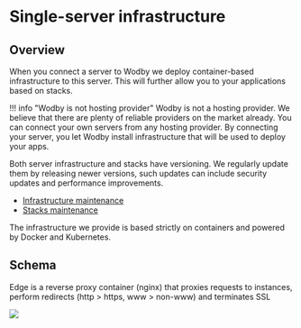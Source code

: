 # Single-server infrastructure

## Overview

When you connect a server to Wodby we deploy container-based infrastructure to this server. This will further allow you to your applications based on stacks.

!!! info "Wodby is not hosting provider"
    Wodby is not a hosting provider. We believe that there are plenty of reliable providers on the market already. You can connect your own servers from any hosting provider. By connecting your server, you let Wodby install infrastructure that will be used to deploy your apps.

Both server infrastructure and stacks have versioning. We regularly update them by releasing newer versions, such updates can include security updates and performance improvements.

* [Infrastructure maintenance](maintenance.md)
* [Stacks maintenance](../stacks/maintenance.md)

The infrastructure we provide is based strictly on containers and powered by Docker and Kubernetes.

## Schema

Edge is a reverse proxy container (nginx) that proxies requests to instances, perform redirects (http > https, www > non-www) and terminates SSL 

![](../assets/schema.png)
